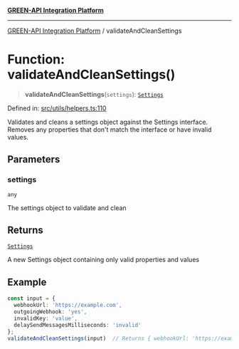 [**GREEN-API Integration Platform**](../README.md)

***

[GREEN-API Integration Platform](../globals.md) / validateAndCleanSettings

# Function: validateAndCleanSettings()

> **validateAndCleanSettings**(`settings`): [`Settings`](../interfaces/Settings.md)

Defined in: [src/utils/helpers.ts:110](https://github.com/green-api/greenapi-integration/blob/65d246f492cf703d5fb1135013cb3aaba77514dc/src/utils/helpers.ts#L110)

Validates and cleans a settings object against the Settings interface.
Removes any properties that don't match the interface or have invalid values.

## Parameters

### settings

`any`

The settings object to validate and clean

## Returns

[`Settings`](../interfaces/Settings.md)

A new Settings object containing only valid properties and values

## Example

```ts
const input = {
  webhookUrl: 'https://example.com',
  outgoingWebhook: 'yes',
  invalidKey: 'value',
  delaySendMessagesMilliseconds: 'invalid'
};
validateAndCleanSettings(input)  // Returns { webhookUrl: 'https://example.com', outgoingWebhook: 'yes' }
```
